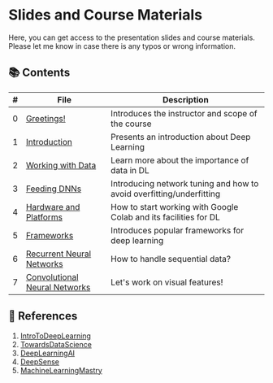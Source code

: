 # Slides and Course Materials

Here, you can get access to the presentation slides and course materials. Please let me know in case there is any typos or wrong information.

## 📚 Contents

| # | File | Description |
| ----- | ------------ | ------------ |
| 0 | [Greetings!](https://github.com/alitourani/deep-learning-from-scratch/blob/main/Slides/0-Greetings.pdf "Greetings!") | Introduces the instructor and scope of the course |
| 1 | [Introduction](https://github.com/alitourani/deep-learning-from-scratch/blob/main/Slides/1-Basics.pdf "Introduction") | Presents an introduction about Deep Learning |
| 2 | [Working with Data](https://github.com/alitourani/deep-learning-from-scratch/blob/main/Slides/2-Working%20with%20Data.pdf "Introduction") | Learn more about the importance of data in DL |
| 3 | [Feeding DNNs](https://github.com/alitourani/deep-learning-from-scratch/blob/main/Slides/3-Feeding%20DNNs.pdf "Feeding DNNs") | Introducing network tuning and how to avoid overfitting/underfitting |
| 4 | [Hardware and Platforms](https://github.com/alitourani/deep-learning-from-scratch/blob/main/Slides/4-Hardware%20and%20Platforms.pdf "Hardware and Platforms") | How to start working with Google Colab and its facilities for DL |
| 5 | [Frameworks](https://github.com/alitourani/deep-learning-from-scratch/blob/main/Slides/5-Frameworks.pdf "Frameworks") | Introduces popular frameworks for deep learning |
| 6 | [Recurrent Neural Networks](https://github.com/alitourani/deep-learning-from-scratch/blob/main/Slides/6-Recurrent%20Neural%20Networks.pdf "Recurrent Neural Networks") | How to handle sequential data? |
| 7 | [Convolutional Neural Networks](https://github.com/alitourani/deep-learning-from-scratch/blob/main/Slides/7-Convolutional%20Neural%20Networks.pdf "Convolutional Neural Networks") | Let's work on visual features! |



## 🔗 References

1. [IntroToDeepLearning](http://www.IntroToDeepLearning.com "IntroToDeepLearning website")
2. [TowardsDataScience](https://www.towardsdatascience.com "TowardsDataScience")
3. [DeepLearningAI](https://www.deeplearning.ai/ "DeepLearningAI")
4. [DeepSense](https://www.deepsense.ai/ "DeepSense")
5. [MachineLearningMastry](https://machinelearningmastery.com/ "MachineLearningMastry")
